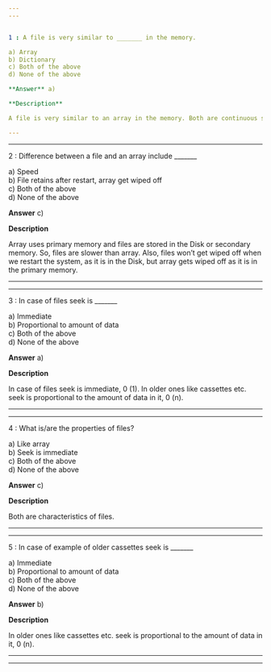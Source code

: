 ```yaml
---
---


1 : A file is very similar to _______ in the memory.  

a) Array   
b) Dictionary  
c) Both of the above   
d) None of the above  

**Answer** a) 

**Description**

A file is very similar to an array in the memory. Both are continuous stream of binary digits.  

---
```

---


2 : Difference between a file and an array include _______  

a) Speed   
b) File retains after restart, array get wiped off   
c) Both of the above   
d) None of the above  

**Answer** c) 

**Description**

Array uses primary memory and files are stored in the Disk or secondary memory. So, files are slower than array. Also, files won’t get wiped off when we restart the system, as it is in the Disk, but array gets wiped off as it is in the primary memory.  

---
---


3 : In case of files seek is _______  

a) Immediate   
b) Proportional to amount of data   
c) Both of the above   
d) None of the above  

**Answer** a) 

**Description**

In case of files seek is immediate, 0 (1). In older ones like cassettes etc. seek is proportional to the amount of data in it, 0 (n).

---
---


4 : What is/are the properties of files?  

a) Like array   
b) Seek is immediate   
c) Both of the above   
d) None of the above  

**Answer** c) 

**Description**

Both are characteristics of files.

---
---


5 : In case of example of older cassettes seek is _______  

a) Immediate   
b) Proportional to amount of data   
c) Both of the above   
d) None of the above  

**Answer** b) 

**Description**

In older ones like cassettes etc. seek is proportional to the amount of data in it, 0 (n).

---
---











